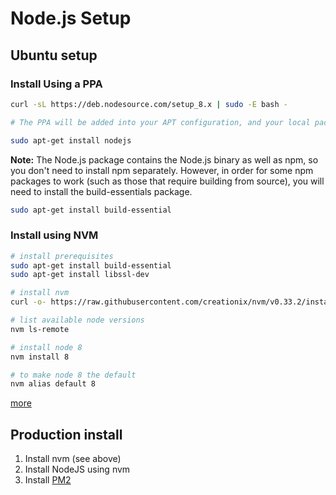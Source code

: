 # Node.js Setup

## Ubuntu setup

### Install Using a PPA

```bash
curl -sL https://deb.nodesource.com/setup_8.x | sudo -E bash -

# The PPA will be added into your APT configuration, and your local package cache will be automatically updated. After you run the setup script from NodeSource, you can then use the previous steps to install the Node.js package with APT

sudo apt-get install nodejs
```

**Note:** The Node.js package contains the Node.js binary as well as npm, so you don't need to install npm separately. However, in order for some npm packages to work (such as those that require building from source), you will need to install the build-essentials package.

```bash
sudo apt-get install build-essential
```

### Install using NVM

```bash
# install prerequisites
sudo apt-get install build-essential
sudo apt-get install libssl-dev

# install nvm
curl -o- https://raw.githubusercontent.com/creationix/nvm/v0.33.2/install.sh | bash

# list available node versions
nvm ls-remote

# install node 8
nvm install 8

# to make node 8 the default
nvm alias default 8
```

[more](https://ru.godaddy.com/help/install-nodejs-ubuntu-17395)

## Production install

1. Install nvm (see above)
1. Install NodeJS using nvm
1. Install [PM2](http://pm2.keymetrics.io/docs/usage/quick-start/)